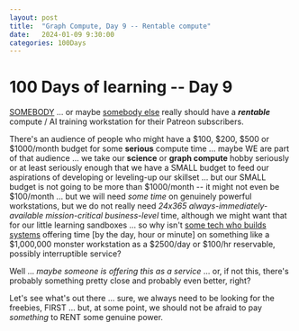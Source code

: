 ```yaml
---
layout: post
title:  "Graph Compute, Day 9 -- Rentable compute"
date:   2024-01-09 9:30:00
categories: 100Days
---
```



# 100 Days of learning -- Day 9

[SOMEBODY](https://www.youtube.com/watch?v=zTav7r38y-Y) ... or maybe [somebody else](https://www.youtube.com/watch?v=E6HJi0iqYbw) really should have a ***rentable*** compute / AI training workstation for their Patreon subscribers.

There's an audience of people who might have a $100, $200, $500 or $1000/month budget for some **serious** compute time ... maybe WE are part of that audience ... we take our **science** or **graph compute** hobby seriously or at least seriously enough that we have a SMALL budget to feed our aspirations of developing or leveling-up our skillset ... but our SMALL budget is not going to be more than $1000/month -- it might not even be $100/month ... but we will need *some time* on genuinely powerful workstations, but we do not really need *24x365 always-immediately-available mission-critical business-level* time, although we might want that for our little learning sandboxes ... so why isn't [some tech who builds systems](https://www.youtube.com/watch?v=5Hxr9k5Vdc4) offering time [by the day, hour or minute] on something like a $1,000,000 monster workstation as a $2500/day or $100/hr reservable, possibly interruptible service?

Well ... *maybe someone is offering this as a service* ... or, if not this, there's probably something pretty close and probably even better, right?

Let's see what's out there ... sure, we always need to be looking for the freebies, FIRST ... but, at some point, we should not be afraid to pay *something* to RENT some genuine power.